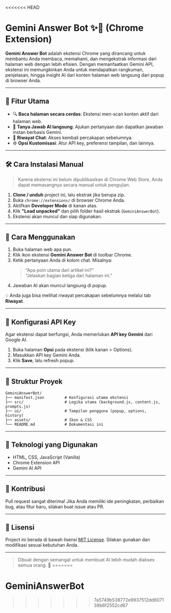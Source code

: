 <<<<<<< HEAD

# Gemini Answer Bot ✨🧠 (Chrome Extension)

**Gemini Answer Bot** adalah ekstensi Chrome yang dirancang untuk membantu Anda membaca, memahami, dan mengekstrak informasi dari halaman web dengan lebih efisien. Dengan memanfaatkan Gemini API, ekstensi ini memungkinkan Anda untuk mendapatkan rangkuman, penjelasan, hingga insight AI dari konten halaman web langsung dari popup di browser Anda.

---

## 🚀 Fitur Utama

- 🔍 **Baca halaman secara cerdas**: Ekstensi men-scan konten aktif dari halaman web.
- 💬 **Tanya Jawab AI langsung**: Ajukan pertanyaan dan dapatkan jawaban instan berbasis Gemini.
- 📜 **Riwayat Chat**: Akses kembali percakapan sebelumnya.
- ⚙️ **Opsi Kustomisasi**: Atur API key, preferensi tampilan, dan lainnya.

---

## 🛠️ Cara Instalasi Manual

> Karena ekstensi ini belum dipublikasikan di Chrome Web Store, Anda dapat memasangnya secara manual untuk pengujian.

1. **Clone / unduh** project ini, lalu ekstrak jika berupa zip.
2. Buka `chrome://extensions/` di browser Chrome Anda.
3. Aktifkan **Developer Mode** di kanan atas.
4. Klik **"Load unpacked"** dan pilih folder hasil ekstrak (`GeminiAnswerBot`).
5. Ekstensi akan muncul dan siap digunakan.

---

## 🧪 Cara Menggunakan

1. Buka halaman web apa pun.
2. Klik ikon ekstensi **Gemini Answer Bot** di toolbar Chrome.
3. Ketik pertanyaan Anda di kolom chat. Misalnya:
   > “Apa poin utama dari artikel ini?”  
   > “Jelaskan bagian ketiga dari halaman ini.”
4. Jawaban AI akan muncul langsung di popup.

💡 Anda juga bisa melihat riwayat percakapan sebelumnya melalui tab **Riwayat**.

---

## 🔐 Konfigurasi API Key

Agar ekstensi dapat berfungsi, Anda memerlukan **API key Gemini** dari Google AI.

1. Buka halaman **Opsi** pada ekstensi (klik kanan > Options).
2. Masukkan API key Gemini Anda.
3. Klik **Save**, lalu refresh popup.

---

## 📁 Struktur Proyek

```
GeminiAnswerBot/
├── manifest.json         # Konfigurasi utama ekstensi
├── src/                  # Logika utama (background.js, content.js, prompts.js)
├── ui/                   # Tampilan pengguna (popup, options, history)
├── assets/               # Ikon & CSS
└── README.md             # Dokumentasi ini
```

---

## 🧩 Teknologi yang Digunakan

- HTML, CSS, JavaScript (Vanilla)
- Chrome Extension API
- Gemini AI API

---

## 🤝 Kontribusi

Pull request sangat diterima! Jika Anda memiliki ide peningkatan, perbaikan bug, atau fitur baru, silakan buat issue atau PR.

---

## 📃 Lisensi

Project ini berada di bawah lisensi [MIT License](LICENSE). Silakan gunakan dan modifikasi sesuai kebutuhan Anda.

---

> Dibuat dengan semangat untuk membuat AI lebih mudah diakses semua orang. 🚀
=======
# GeminiAnswerBot
>>>>>>> 7a5749b538772e9937512dd607139b6f2552cd67
